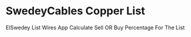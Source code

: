 # SwedeyCables Copper List 
ElSwedey List Wires App 
Calculate Sell OR Buy Percentage For The List 
